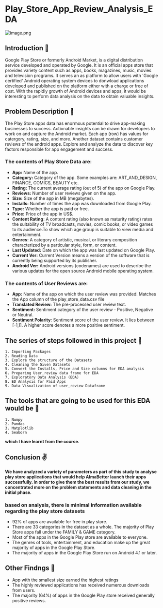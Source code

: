 # Play_Store_App_Review_Analysis_EDA
 
![image.png](https://cdn.dribbble.com/users/2991/screenshots/1676747/google_play.gif)

## Introduction 📖
Google Play Store or formerly Android Market, is a digital distribution service developed and operated by Google. It is an official apps store that provides variety content such as apps, books, magazines, music, movies and television programs. It serves an as platform to allow users with 'Google certified' Android operating system devices to donwload applications developed and published on the platform either with a charge or free of cost. With the rapidly growth of Android devices and apps, it would be interesting to perform data analysis on the data to obtain valuable insights.

## Problem Description 🤔  
The Play Store apps data has enormous potential to drive app-making businesses to success. Actionable insights can be drawn for developers to work on and capture the Android market. Each app (row) has values for catergory, rating, size, and more. Another dataset contains customer reviews of the android apps. Explore and analyze the data to discover key factors responsible for app engagement and success.

### The contents of Play Store Data are:
* **App:** Name of the app.
* **Category:** Category of the app. Some examples are: ART_AND_DESIGN, FINANCE, COMICS, BEAUTY etc.
* **Rating:** The current average rating (out of 5) of the app on Google Play.
* **Reviews:** Number of user reviews given on the app.
* **Size:** Size of the app in MB (megabytes).
* **Installs:** Number of times the app was downloaded from Google Play.
* **Type:** Whether the app is paid or free.
* **Price:** Price of the app in US$.
* **Content Rating:** A content rating (also known as maturity rating) rates the suitability of TV broadcasts, movies, comic books, or video games to its audience.To   show which age group is suitable to view media and entertainment.
* **Genres:** A category of artistic, musical, or literary composition characterized by a particular style, form, or content.
* **Last Updated:** Date on which the app was last updated on Google Play.
* **Current Ver:** Current Version means a version of the software that is currently being supported by its publisher.
* **Android Ver:** Android versions (codenames) are used to describe the various updates for the open source Android mobile operating system.


### The contents of User Reviews are:
* **App:** Name of the app on which the user review was provided. Matches the App column of the play_store_data.csv file
* **Translated Review:** The pre-processed user review text.
* **Sentiment:** Sentiment category of the user review - Positive, Negative or Neutral.
* **Sentiment Polarity:** Sentiment score of the user review. It lies between [-1,1]. A higher score denotes a more positive sentiment.

## The series of steps followed in this project 📃

	1. Importing Packages
	2. Reading Data
	3. Explore the structure of the Datasets
	4. Cleaning the Given Datasets
	5. Convert the Installs, Price and Size columns for EDA analysis
	6. Preparing User_review data frame for EDA
	7. Exploratory Data Analysis (EDA)
	8. ED Analysis for Paid Apps
	9. Data Visualization of user_review Dataframe
	
## The tools that are going to be used for this EDA would be 💾
    1. Numpy 
	2. Pandas
	3. Matplotlib 
	4. Seaborn

**which I have learnt from the course.**

## Conclusion ✌

**We have analyzed a variety of parameters as part of this study to analyse play store applications that would help AlmaBetter launch their apps successfully. In order to give them the best results from our study, we concentrated more on the problem statements and data cleaning in the initial phase.**

### based on analysis, there is minimal information available regarding the play store datasets

* 92% of apps are available for free in play store.
* There are 33 categories in the dataset as a whole. The majority of Play Store apps fall under the FAMILY & GAME category.
* Most of the apps in the Google Play store are available to everyone.
* The genres of tools, entertainment, and education make up the great majority of apps in the Google Play Store.
* The majority of apps in the Google Play Store run on Android 4.1 or later.

## Other Findngs 📰
* App with the smallest size earned the highest ratings
* The highly reviewed applications has received numerous downloads from users.
* The majority (64%) of apps in the Google Play store received generally positive reviews.

